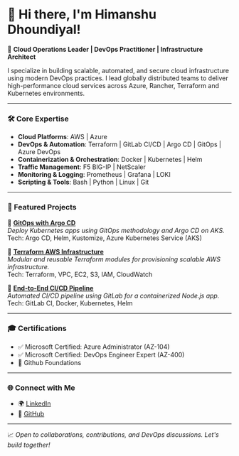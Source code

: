 # 👋 Hi there, I'm Himanshu Dhoundiyal!

🚀 **Cloud Operations Leader | DevOps Practitioner | Infrastructure Architect**

I specialize in building scalable, automated, and secure cloud infrastructure using modern DevOps practices. I lead globally distributed teams to deliver high-performance cloud services across Azure, Rancher, Terraform and Kubernetes environments.

---

### 🛠️ Core Expertise
- **Cloud Platforms**: AWS | Azure  
- **DevOps & Automation**: Terraform | GitLab CI/CD | Argo CD | GitOps  | Azure DevOps
- **Containerization & Orchestration**: Docker | Kubernetes | Helm  
- **Traffic Management**: F5 BIG-IP | NetScaler  
- **Monitoring & Logging**: Prometheus | Grafana | LOKI 
- **Scripting & Tools**: Bash | Python | Linux | Git

---

### 📌 Featured Projects

🔹 [**GitOps with Argo CD**](https://github.com/himd93/gitops-argo-k8s)  
_Deploy Kubernetes apps using GitOps methodology and Argo CD on AKS._  
Tech: Argo CD, Helm, Kustomize, Azure Kubernetes Service (AKS)

🔹 [**Terraform AWS Infrastructure**](https://github.com/himd93/terraform-aws-infra)  
_Modular and reusable Terraform modules for provisioning scalable AWS infrastructure._  
Tech: Terraform, VPC, EC2, S3, IAM, CloudWatch

🔹 [**End-to-End CI/CD Pipeline**](https://github.com/himd93/gitlab-cicd-demo)  
_Automated CI/CD pipeline using GitLab for a containerized Node.js app._  
Tech: GitLab CI, Docker, Kubernetes, Helm

---

### 🎓 Certifications

- ✅ Microsoft Certified: Azure Administrator (AZ-104)  
- ✅ Microsoft Certified: DevOps Engineer Expert (AZ-400)  
- 📜 Github Foundations

---

### 🌐 Connect with Me
- 🌍 [LinkedIn]([https://linkedin.com/in/himd93](https://www.linkedin.com/in/himanshu-dhoundiyal-009bbb71/))  
- 🧰 [GitHub](https://github.com/himd93)  

---

📈 *Open to collaborations, contributions, and DevOps discussions. Let's build together!*
